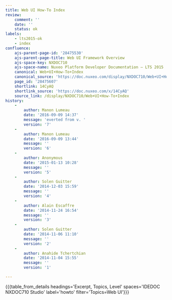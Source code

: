 ```yaml
---
title: Web UI How-To Index
review:
    comment: ''
    date: ''
    status: ok
labels:
    - lts2015-ok
    - index
confluence:
    ajs-parent-page-id: '28475530'
    ajs-parent-page-title: Web UI Framework Overview
    ajs-space-key: NXDOC710
    ajs-space-name: Nuxeo Platform Developer Documentation — LTS 2015
    canonical: Web+UI+How-To+Index
    canonical_source: 'https://doc.nuxeo.com/display/NXDOC710/Web+UI+How-To+Index'
    page_id: '28475607'
    shortlink: 14CyAQ
    shortlink_source: 'https://doc.nuxeo.com/x/14CyAQ'
    source_link: /display/NXDOC710/Web+UI+How-To+Index
history:
    - 
        author: Manon Lumeau
        date: '2016-09-09 14:37'
        message: 'everted from v. '
        version: '7'
    - 
        author: Manon Lumeau
        date: '2016-09-09 13:44'
        message: ''
        version: '6'
    - 
        author: Anonymous
        date: '2015-01-13 10:28'
        message: ''
        version: '5'
    - 
        author: Solen Guitter
        date: '2014-12-03 15:59'
        message: ''
        version: '4'
    - 
        author: Alain Escaffre
        date: '2014-11-24 16:54'
        message: ''
        version: '3'
    - 
        author: Solen Guitter
        date: '2014-11-06 11:10'
        message: ''
        version: '2'
    - 
        author: Anahide Tchertchian
        date: '2014-11-04 15:55'
        message: ''
        version: '1'

---
```

{{{table_from_details headings='Excerpt, Topics, Level' spaces='IDEDOC NXDOC710 Studio' label='howto' filter='Topics=Web UI'}}}